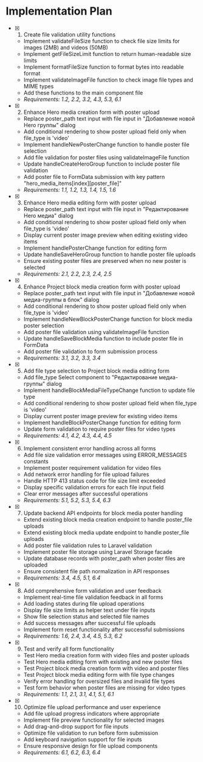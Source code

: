 # Implementation Plan

- [x] 1. Create file validation utility functions








  - Implement validateFileSize function to check file size limits for images (2MB) and videos (50MB)
  - Implement getFileSizeLimit function to return human-readable size limits
  - Implement formatFileSize function to format bytes into readable format
  - Implement validateImageFile function to check image file types and MIME types
  - Add these functions to the main component file
  - _Requirements: 1.2, 2.2, 3.2, 4.3, 5.3, 6.1_

- [x] 2. Enhance Hero media creation form with poster upload







  - Replace poster_path text input with file input in "Добавление новой Hero группы" dialog
  - Add conditional rendering to show poster upload field only when file_type is 'video'
  - Implement handleNewPosterChange function to handle poster file selection
  - Add file validation for poster files using validateImageFile function
  - Update handleCreateHeroGroup function to include poster file validation
  - Add poster file to FormData submission with key pattern "hero_media_items[index][poster_file]"
  - _Requirements: 1.1, 1.2, 1.3, 1.4, 1.5, 1.6_

- [x] 3. Enhance Hero media editing form with poster upload







  - Replace poster_path text input with file input in "Редактирование Hero медиа" dialog
  - Add conditional rendering to show poster upload field only when file_type is 'video'
  - Display current poster image preview when editing existing video items
  - Implement handlePosterChange function for editing form
  - Update handleSaveHeroGroup function to handle poster file uploads
  - Ensure existing poster files are preserved when no new poster is selected
  - _Requirements: 2.1, 2.2, 2.3, 2.4, 2.5_

- [x] 4. Enhance Project block media creation form with poster upload




  - Replace poster_path text input with file input in "Добавление новой медиа-группы в блок" dialog
  - Add conditional rendering to show poster upload field only when file_type is 'video'
  - Implement handleNewBlockPosterChange function for block media poster selection
  - Add poster file validation using validateImageFile function
  - Update handleSaveBlockMedia function to include poster file in FormData
  - Add poster file validation to form submission process
  - _Requirements: 3.1, 3.2, 3.3, 3.4_

- [x] 5. Add file type selection to Project block media editing form












  - Add file_type Select component to "Редактирование медиа-группы" dialog
  - Implement handleBlockMediaFileTypeChange function to update file type
  - Add conditional rendering to show poster upload field when file_type is 'video'
  - Display current poster image preview for existing video items
  - Implement handleBlockPosterChange function for editing form
  - Update form validation to require poster files for video types
  - _Requirements: 4.1, 4.2, 4.3, 4.4, 4.5_

- [x] 6. Implement consistent error handling across all forms


  - Add file size validation error messages using ERROR_MESSAGES constants
  - Implement poster requirement validation for video files
  - Add network error handling for file upload failures
  - Handle HTTP 413 status code for file size limit exceeded
  - Display specific validation errors for each file input field
  - Clear error messages after successful operations
  - _Requirements: 5.1, 5.2, 5.3, 5.4, 6.3_

- [x] 7. Update backend API endpoints for block media poster handling






  - Extend existing block media creation endpoint to handle poster_file uploads
  - Extend existing block media update endpoint to handle poster_file uploads
  - Add poster file validation rules to Laravel validation
  - Implement poster file storage using Laravel Storage facade
  - Update database records with poster_path when poster files are uploaded
  - Ensure consistent file path normalization in API responses
  - _Requirements: 3.4, 4.5, 5.1, 6.4_

- [x] 8. Add comprehensive form validation and user feedback






  - Implement real-time file validation feedback in all forms
  - Add loading states during file upload operations
  - Display file size limits as helper text under file inputs
  - Show file selection status and selected file names
  - Add success messages after successful file uploads
  - Implement form reset functionality after successful submissions
  - _Requirements: 1.6, 2.4, 3.4, 4.5, 5.3, 6.2_

- [x] 9. Test and verify all form functionality






  - Test Hero media creation form with video files and poster uploads
  - Test Hero media editing form with existing and new poster files
  - Test Project block media creation form with video and poster files
  - Test Project block media editing form with file type changes
  - Verify error handling for oversized files and invalid file types
  - Test form behavior when poster files are missing for video types
  - _Requirements: 1.1, 2.1, 3.1, 4.1, 5.1, 6.1_

- [x] 10. Optimize file upload performance and user experience






  - Add file upload progress indicators where appropriate
  - Implement file preview functionality for selected images
  - Add drag-and-drop support for file inputs
  - Optimize file validation to run before form submission
  - Add keyboard navigation support for file inputs
  - Ensure responsive design for file upload components
  - _Requirements: 6.1, 6.2, 6.3, 6.4_